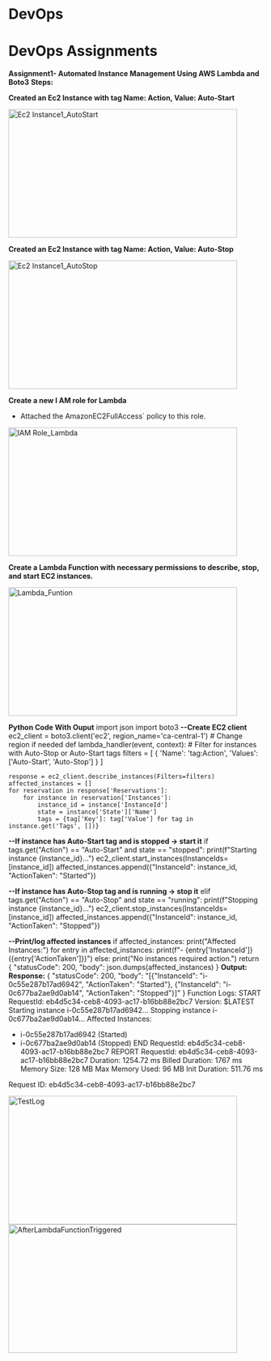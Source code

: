 # DevOps
# DevOps Assignments
****Assignment1- Automated Instance Management Using AWS Lambda and Boto3****
**Steps:**

**Created an Ec2 Instance with tag Name: Action, Value: Auto-Start**

  <img width="452" height="254" alt="Ec2 Instance1_AutoStart" src="https://github.com/user-attachments/assets/c54fdb16-bf93-4f58-a2e2-ae114a3453a8" />

**Created an Ec2 Instance with tag Name: Action, Value: Auto-Stop**

  <img width="452" height="254" alt="Ec2 Instance1_AutoStop" src="https://github.com/user-attachments/assets/3a32cdcc-e76d-47e1-bf20-d2636f54afe0" />

**Create a new I AM role for Lambda**
   - Attached the AmazonEC2FullAccess` policy to this role.

  <img width="452" height="254" alt="IAM Role_Lambda" src="https://github.com/user-attachments/assets/5eaf9565-eea0-4571-8fc1-7bbf9c04350a" />

**Create a Lambda Function with necessary permissions to describe, stop, and start EC2 instances.**

  <img width="452" height="254" alt="Lambda_Funtion " src="https://github.com/user-attachments/assets/e5b7a9ef-4b5b-470a-84c6-f1cbab855877" />

  
**Python Code With Ouput**
import json
import boto3
**--Create EC2 client**
ec2_client = boto3.client('ec2', region_name='ca-central-1')  # Change region if needed
def lambda_handler(event, context):
    # Filter for instances with Auto-Stop or Auto-Start tags
    filters = [
        {
            'Name': 'tag:Action',
            'Values': ['Auto-Start', 'Auto-Stop']
        }
    ]

    response = ec2_client.describe_instances(Filters=filters)
    affected_instances = []
    for reservation in response['Reservations']:
        for instance in reservation['Instances']:
            instance_id = instance['InstanceId']
            state = instance['State']['Name']
            tags = {tag['Key']: tag['Value'] for tag in instance.get('Tags', [])}

 **--If instance has Auto-Start tag and is stopped → start it**
            if tags.get("Action") == "Auto-Start" and state == "stopped":
                print(f"Starting instance {instance_id}...")
                ec2_client.start_instances(InstanceIds=[instance_id])
                affected_instances.append({"InstanceId": instance_id, "ActionTaken": "Started"})

  **--If instance has Auto-Stop tag and is running → stop it**
            elif tags.get("Action") == "Auto-Stop" and state == "running":
                print(f"Stopping instance {instance_id}...")
                ec2_client.stop_instances(InstanceIds=[instance_id])
                affected_instances.append({"InstanceId": instance_id, "ActionTaken": "Stopped"})

  **--Print/log affected instances**
    if affected_instances:
        print("Affected Instances:")
        for entry in affected_instances:
            print(f"- {entry['InstanceId']} ({entry['ActionTaken']})")
    else:
        print("No instances required action.")
    return {
        "statusCode": 200,
        "body": json.dumps(affected_instances)
    }
**Output:**
**Response:**
{
  "statusCode": 200,
  "body": "[{\"InstanceId\": \"i-0c55e287b17ad6942\", \"ActionTaken\": \"Started\"}, {\"InstanceId\": \"i-0c677ba2ae9d0ab14\", \"ActionTaken\": \"Stopped\"}]"
}
Function Logs:
START RequestId: eb4d5c34-ceb8-4093-ac17-b16bb88e2bc7 Version: $LATEST
Starting instance i-0c55e287b17ad6942...
Stopping instance i-0c677ba2ae9d0ab14...
Affected Instances:
- i-0c55e287b17ad6942 (Started)
- i-0c677ba2ae9d0ab14 (Stopped)
END RequestId: eb4d5c34-ceb8-4093-ac17-b16bb88e2bc7
REPORT RequestId: eb4d5c34-ceb8-4093-ac17-b16bb88e2bc7	Duration: 1254.72 ms	Billed Duration: 1767 ms	Memory Size: 128 MB	Max Memory Used: 96 MB	Init Duration: 511.76 ms

Request ID: eb4d5c34-ceb8-4093-ac17-b16bb88e2bc7


  <img width="452" height="254" alt="TestLog" src="https://github.com/user-attachments/assets/ed8a52bb-0757-492e-8c31-fd0ca63354f7" />
  
  
  <img width="452" height="254" alt="AfterLambdaFunctionTriggered" src="https://github.com/user-attachments/assets/0b806fb2-6c82-418e-a6e0-e7ccb36a078a" />
